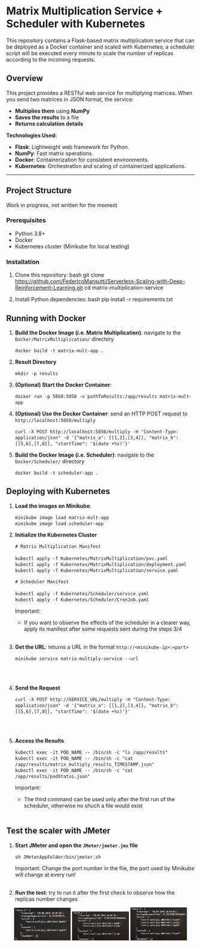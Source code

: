 # Matrix Multiplication Service + Scheduler with Kubernetes

This repository contains a Flask-based matrix multiplication service that can be deployed as a Docker container and scaled with Kubernetes; a scheduler script will be executed every minute to scale the number of replicas according to the incoming requests.

## Overview

This project provides a RESTful web service for multiplying matrices. When you send two matrices in JSON format, the service:
- **Multiplies them** using **NumPy**
- **Saves the results** to a file
- **Returns calculation details**

**Technologies Used:**
- **Flask**: Lightweight web framework for Python.
- **NumPy**: Fast matrix operations.
- **Docker**: Containerization for consistent environments.
- **Kubernetes**: Orchestration and scaling of containerized applications.

---

## Project Structure

Work in progress, not written for the moment

### Prerequisites

- Python 3.8+
- Docker
- Kubernetes cluster (Minikube for local testing)

### Installation

1. Clone this repository:
bash
git clone https://github.com/FedericoMansutti/Serverless-Scaling-with-Deep-Reinforcement-Learning.git
cd matrix-multiplication-service

2. Install Python dependencies:
bash
pip install -r requirements.txt

## Running with Docker

1. **Build the Docker Image (i.e. Matrix Multiplication)**: navigate to the `Docker/MatrixMultiplication/` directory

   ```
   docker build -t matrix-mult-app .
   ```


2. **Result Directory**

   ```
   mkdir -p results
   ```


3. **(Optional) Start the Docker Container**: 
   ```
   docker run -p 5050:5050 -v pathToResults:/app/results matrix-mult-app
   ```


4. **(Optional) Use the Docker Container**: send an HTTP POST request to `http://localhost:5050/multiply`

   ```
   curl -X POST http://localhost:5050/multiply -H "Content-Type: application/json" -d '{"matrix_a": [[1,2],[3,4]], "matrix_b": [[5,6],[7,8]], "startTime": '$(date +%s)'}'
   ```


5. **Build the Docker Image (i.e. Scheduler)**: navigate to the `Docker/Scheduler/` directory

   ```
   docker build -t scheduler-app .
   ```


## Deploying with Kubernetes

1. **Load the images on Minikube**: 
   ```
   minikube image load matrix-mult-app
   minikube image load scheduler-app
   ```
   
2. **Initialize the Kubernetes Cluster** 

   ```
   # Matrix Multiplication Manifest

   kubectl apply -f Kubernetes/MatrixMultiplication/pvc.yaml
   kubectl apply -f Kubernetes/MatrixMultiplication/deployment.yaml
   kubectl apply -f Kubernetes/MatrixMultiplication/service.yaml
   ```

   ```
   # Scheduler Manifest

   kubectl apply -f Kubernetes/Scheduler/service.yaml
   kubectl apply -f Kubernetes/Scheduler/CronJob.yaml
   ```

   Important: 
   - If you want to observe the effects of the scheduler in a clearer way, apply its manifest after some requests sent during the steps 3/4
               <br></br>
3. **Get the URL**: returns a URL in the format `http://<minikube-ip>:<port>`

   ```
   minikube service matrix-multiply-service --url
   ```
<br></br>

4. **Send the Request**

   ```
   curl -X POST http://SERVICE_URL/multiply -H "Content-Type: application/json" -d '{"matrix_a": [[1,2],[3,4]], "matrix_b": [[5,6],[7,8]], "startTime": '$(date +%s)'}'
   ```
<br></br>

5. **Access the Results**

   ```
   kubectl exec -it POD_NAME -- /bin/sh -c "ls /app/results"
   kubectl exec -it POD_NAME -- /bin/sh -c "cat /app/results/matrix_multiply_results_TIMESTAMP.json"
   kubectl exec -it POD_NAME -- /bin/sh -c "cat /app/results/podStatus.json"
   ```

   Important: 
   - The third command can be used only after the first run of the scheduler, otherwise no shuch a file would exist
<br></br>

## Test the scaler with JMeter

1. **Start JMeter and open the `JMeter/jmeter.jmx` file**

   ```
   sh JMeterAppFolder/bin/jmeter.sh
   ```

   Important: Change the port number in the file, the port used by Minikube will change at every run!
   <br></br>

2. **Run the test**: try to run it after the first check to observe how the replicas number changes

<p align="center">
  <img src="Images/Check%201.png" alt="First Check" width="30%">
  <img src="Images/Check%202.png" alt="Second Check" width="30%">
  <img src="Images/Check%203.png" alt="Third Check" width="30%">
</p>
